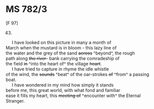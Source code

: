 # MS 782/3

[F 97]

43.

&nbsp;&nbsp;&nbsp;&nbsp;&nbsp;I have looked on this picture in many a month of \
March when the mustard is in bloom - this lazy line of \
the water and the grey of the sand ~~across~~ ^beyond^, the rough \
path along ~~the river-~~ bank carrying the comradeship of \
the field ~~in~~ ^into the heart of^ the village ~~heart~~. \
&nbsp;&nbsp;&nbsp;&nbsp;&nbsp;I have tried to capture in rhyme the idle whistle \
of the wind, the ~~sounds~~ ^beat^ of the oar-strokes ~~of~~ ^from^ a passing \
boat. \
&nbsp;&nbsp;&nbsp;&nbsp;&nbsp;I have wondered in my mind how simply it stands \
before me, this great world, with what fond and familiar \
ease it fills my heart, this ~~meeting of~~ ^encounter with^ the Eternal \
Stranger.
